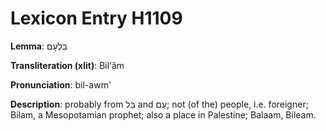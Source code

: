 # Lexicon Entry H1109

**Lemma**: בִּלְעָם

**Transliteration (xlit)**: Bilʻâm

**Pronunciation**: bil-awm'

**Description**:
probably from בַּל and עַם; not (of the) people, i.e. foreigner; Bilam, a Mesopotamian prophet; also a place in Palestine; Balaam, Bileam.
